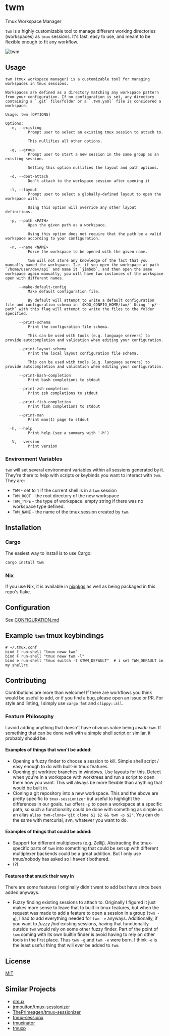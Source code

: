 # twm

Tmux Workspace Manager

`twm` is a highly customizable tool to manage different working directories (workspaces) as `tmux` sessions. It's fast, easy to use, and meant to be flexible enough to fit any workflow.


![twm](https://raw.githubusercontent.com/vinnymeller/twm-assets/e1a390f8aaa58994059d10271452f8fea5f94a26/twm.gif)


## Usage

```
twm (tmux workspace manager) is a customizable tool for managing workspaces in tmux sessions.

Workspaces are defined as a directory matching any workspace pattern from your configuration. If no configuration is set, any directory containing a `.git` file/folder or a `.twm.yaml` file is considered a workspace.

Usage: twm [OPTIONS]

Options:
  -e, --existing
          Prompt user to select an existing tmux session to attach to.

          This nullifies all other options.

  -g, --group
          Prompt user to start a new session in the same group as an existing session.

          Setting this option nullifies the layout and path options.

  -d, --dont-attach
          Don't attach to the workspace session after opening it

  -l, --layout
          Prompt user to select a globally-defined layout to open the workspace with.

          Using this option will override any other layout definitions.

  -p, --path <PATH>
          Open the given path as a workspace.

          Using this option does not require that the path be a valid workspace according to your configuration.

  -n, --name <NAME>
          Force the workspace to be opened with the given name.

          twm will not store any knowledge of the fact that you manually named the workspace. I.e. if you open the workspace at path `/home/user/dev/api` and name it `jimbob`, and then open the same workspace again manually, you will have two instances of the workspace open with different names.

      --make-default-config
          Make default configuration file.

          By default will attempt to write a default configuration file and configuration schema in `$XDG_CONFIG_HOME/twm/` Using `-p/--path` with this flag will attempt to write the files to the folder specified.

      --print-schema
          Print the configuration file schema.

          This can be used with tools (e.g. language servers) to provide autocompletion and validation when editing your configuration.

      --print-layout-schema
          Print the local layout configuration file schema.

          This can be used with tools (e.g. language servers) to provide autocompletion and validation when editing your configuration.

      --print-bash-completion
          Print bash completions to stdout

      --print-zsh-completion
          Print zsh completions to stdout

      --print-fish-completion
          Print fish completions to stdout

      --print-man
          Print man(1) page to stdout

  -h, --help
          Print help (see a summary with '-h')

  -V, --version
          Print version
```

### Environment Variables

`twm` will set several environment variables within all sessions generated by it. They're there to help with scripts or keybinds you want to interact with `twm`. They are:
- `TWM` - set to `1` if the current shell is in a `twm` session
- `TWM_ROOT` - the root directory of the new workspace
- `TWM_TYPE` - the type of workspace. empty string if there was no workspace type defined.
- `TWM_NAME` - the name of the tmux session created by `twm`.


## Installation

### Cargo 

The easiest way to install is to use Cargo:
```bash
cargo install twm
```

### Nix

If you use Nix, it is available in [nixpkgs](https://search.nixos.org/packages?channel=unstable&show=twm&from=0&size=50&sort=relevance&type=packages&query=twm) as well as being packaged in this repo's  flake.


## Configuration

See [CONFIGURATION.md](./doc/CONFIGURATION.md)


## Example `twm` tmux keybindings

```tmux
# ~/.tmux.conf
bind f run-shell "tmux neww twm"
bind F run-shell "tmux neww twm -l"
bind e run-shell "tmux switch -t $TWM_DEFAULT"  # i set TWM_DEFAULT in my shellrc
```

## Contributing

Contributions are more than welcome! If there are workflows you think would be useful to add, or if you find a bug, please open an issue or PR. For style and linting, I simply use `cargo fmt` and `clippy::all`.


### Feature Philosophy

I avoid adding anything that doesn't have obvious value being *inside* `twm`. If something that can be done *well* with a simple shell script or similar, it probably should be.

#### Examples of things that won't be added:

- Opening a fuzzy finder to choose a session to kill. Simple shell script / easy enough to do with built-in tmux features. 
- Opening git worktree branches in windows. Use layouts for this. Detect when you're in a workspace with worktrees and run a script to open them how you want. This will always be more flexible than anything that would be built in.
- Cloning a git repository into a new workspace. This and the above are pretty specific to `tmux-sessionizer` but useful to highlight the differences in our goals. `twm` offers `-p` to open a workspace at a specific path, so such a functionality could be done with something as simple as an alias `alias twm-clone='git clone $1 $2 && twm -p $2'`. You can do the same with mercurial, svn, whatever you want to do.


#### Examples of things that could be added:

- Support for different multiplexers (e.g. Zellij). Abstracting the tmux-specific parts of `twm` into something that could be set up with different multiplexer backends could be a great addition. But I only use tmux/nobody has asked so I haven't bothered.
- (?)


#### Features that snuck their way in

There are some features I originally didn't want to add but have since been added anyways.
- Fuzzy finding existing sessions to attach to. Originally I figured it just makes more sense to leave that to built in tmux features, but when the request was made to add a feature to open a session in a group (`twm -g`), I had to add everything needed for `twm -e` anyways. Additionally, if you want to *fuzzy find* existing sessions, having that functionality outside `twm` would rely on some other  fuzzy finder. Part of the point of `twm` coming with its own builtin finder is avoid having to rely on other tools in the first place. Thus `twm -g` and `twm -e` were born. I think `-e` is the least useful thing that will ever be added to `twm`.


## License
[MIT](./LICENSE)


## Similar Projects

- [dmux](https://github.com/zdcthomas/dmux)
- [jrmoulton/tmux-sessionizer](https://github.com/jrmoulton/tmux-sessionizer)
- [ThePrimeagen/tmux-sessionizer](https://github.com/ThePrimeagen/.dotfiles/blob/602019e902634188ab06ea31251c01c1a43d1621/bin/.local/scripts/tmux-sessionizer)
- [tmux-sessionx](https://github.com/omerxx/tmux-sessionx)
- [tmuxinator](https://github.com/tmuxinator/tmuxinator)
- [tmuxp](https://github.com/tmux-python/tmuxp)
